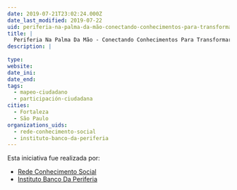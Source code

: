 ```yaml
---
date: 2019-07-21T23:02:24.000Z
date_last_modified: 2019-07-22
uid: periferia-na-palma-da-mão-conectando-conhecimentos-para-transformar
title: |
  Periferia Na Palma Da Mão - Conectando Conhecimentos Para Transformar
description: |
  
type: 
website: 
date_ini: 
date_end: 
tags:
  - mapeo-ciudadano
  - participación-ciudadana
cities: 
  - Fortaleza
  - São Paulo
organizations_uids:
  - rede-conhecimento-social
  - instituto-banco-da-periferia
---
```


Esta iniciativa fue realizada por:

- [Rede Conhecimento Social](/organizaciones/rede-conhecimento-social)
- [Instituto  Banco Da Periferia](/organizaciones/instituto-banco-da-periferia)
